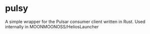 # pulsy

A simple wrapper for the Pulsar consumer client written in Rust.
Used internally in MOONMOONOSS/HeliosLauncher
